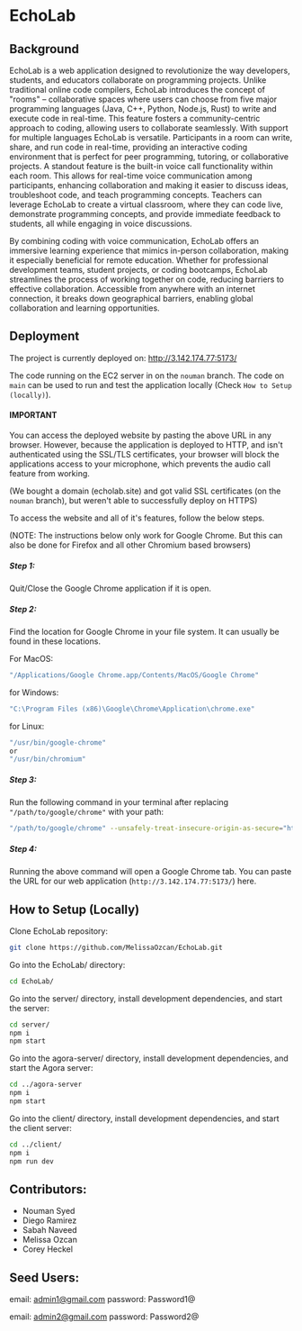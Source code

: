 # EchoLab

## Background
EchoLab is a web application designed to revolutionize the way developers, students, and educators collaborate on programming projects. Unlike traditional online code compilers, EchoLab introduces the concept of "rooms" – collaborative spaces where users can choose from five major programming languages (Java, C++, Python, Node.js, Rust) to write and execute code in real-time. This feature fosters a community-centric approach to coding, allowing users to collaborate seamlessly. With support for multiple languages EchoLab is versatile. Participants in a room can write, share, and run code in real-time, providing an interactive coding environment that is perfect for peer programming, tutoring, or collaborative projects. A standout feature is the built-in voice call functionality within each room. This allows for real-time voice communication among participants, enhancing collaboration and making it easier to discuss ideas, troubleshoot code, and teach programming concepts. Teachers can leverage EchoLab to create a virtual classroom, where they can code live, demonstrate programming concepts, and provide immediate feedback to students, all while engaging in voice discussions.

By combining coding with voice communication, EchoLab offers an immersive learning experience that mimics in-person collaboration, making it especially beneficial for remote education. Whether for professional development teams, student projects, or coding bootcamps, EchoLab streamlines the process of working together on code, reducing barriers to effective collaboration. Accessible from anywhere with an internet connection, it breaks down geographical barriers, enabling global collaboration and learning opportunities.

## Deployment
The project is currently deployed on: http://3.142.174.77:5173/

The code running on the EC2 server in on the `nouman` branch. The code on `main` can be used to run and test the application locally (Check `How to Setup (locally)`).

#### IMPORTANT

You can access the deployed website by pasting the above URL in any browser. However, because the application is deployed to HTTP, and isn't authenticated using the SSL/TLS certificates, your browser will block the applications access to your microphone, which prevents the audio call feature from working. 

(We bought a domain (echolab.site) and got valid SSL certificates (on the `nouman` branch), but weren't able to successfully deploy on HTTPS)

To access the website and all of it's features, follow the below steps.

(NOTE: The instructions below only work for Google Chrome. But this can also be done for Firefox and all other Chromium based browsers)

##### Step 1: 

Quit/Close the Google Chrome application if it is open.

##### Step 2:

Find the location for Google Chrome in your file system. It can usually be found in these locations.

For MacOS:
```bash
"/Applications/Google Chrome.app/Contents/MacOS/Google Chrome"
```
for Windows:
```bash
"C:\Program Files (x86)\Google\Chrome\Application\chrome.exe"
```
for Linux:
```bash
"/usr/bin/google-chrome"
or
"/usr/bin/chromium"
```
##### Step 3:

Run the following command in your terminal after replacing `"/path/to/google/chrome"` with your path:
```bash
"/path/to/google/chrome" --unsafely-treat-insecure-origin-as-secure="http://3.142.174.77:5173/" --user-data-dir="/tmp/chrome_dev_test"
```
##### Step 4:

Running the above command will open a Google Chrome tab. You can paste the URL for our web application (`http://3.142.174.77:5173/`) here.

## How to Setup (Locally)
Clone EchoLab repository:
```bash
git clone https://github.com/MelissaOzcan/EchoLab.git
```

Go into the EchoLab/ directory:
```bash
cd EchoLab/
```
Go into the server/ directory, install development dependencies, and start the server:
```bash
cd server/
npm i
npm start
```
Go into the agora-server/ directory, install development dependencies, and start the Agora server:
```bash
cd ../agora-server
npm i 
npm start
```
Go into the client/ directory, install development dependencies, and start the client server:
```bash
cd ../client/
npm i
npm run dev
```

## Contributors:
- Nouman Syed
- Diego Ramirez
- Sabah Naveed
- Melissa Ozcan
- Corey Heckel

## Seed Users:
email: admin1@gmail.com
password: Password1@

email: admin2@gmail.com
password: Password2@
